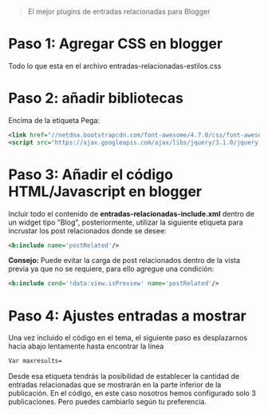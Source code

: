 > El mejor plugins de entradas relacionadas para Blogger

# Paso 1: Agregar CSS en blogger 
Todo lo que esta en el archivo entradas-relacionadas-estilos.css<br>

# Paso 2: añadir bibliotecas
Encima de la etiqueta </head> Pega:
```xml
<link href="//netdna.bootstrapcdn.com/font-awesome/4.7.0/css/font-awesome.css" rel="stylesheet"/> 
<script src="https://ajax.googleapis.com/ajax/libs/jquery/3.1.0/jquery.min.js"></script>
```
# Paso 3: Añadir el código HTML/Javascript en blogger
 Incluir todo el contenido de **entradas-relacionadas-include.xml** dentro de un widget tipo "Blog", posteriormente, utilizar la siguiente etiqueta para incrustar los post relacionados donde se desee:

```xml
<b:include name='postRelated'/>
```

**Consejo:** Puede evitar la carga de post relacionados dentro de la vista previa ya que no se requiere, para ello agregue una condición:

```xml
<b:include cond='!data:view.isPreview' name='postRelated'/>
```


# Paso 4: Ajustes entradas a mostrar

Una vez incluido el código en el tema, el siguiente paso es desplazarnos hacia abajo lentamente hasta encontrar la línea 
```xml
Var maxresults=
```
Desde esa etiqueta tendrás la posibilidad de establecer la cantidad de entradas relacionadas que se mostrarán en la parte inferior de la publicación. En el código, en este caso nosotros hemos configurado solo 3 publicaciones. Pero puedes cambiarlo según tu preferencia.
